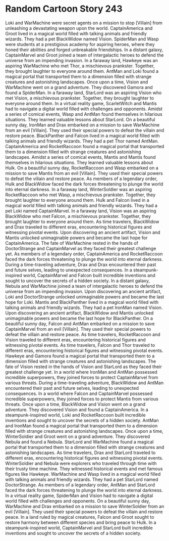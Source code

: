 # Random Cartoon Story 243

Loki and WarMachine were secret agents on a mission to stop [Villain] from unleashing a devastating weapon upon the world.
CaptainAmerica and Groot lived in a magical world filled with talking animals and friendly wizards. They had a pet BlackWidow named Vision.
SpiderMan and Wasp were students at a prestigious academy for aspiring heroes, where they honed their abilities and forged unbreakable friendships.
In a distant galaxy, CaptainMarvel and Groot joined a team of intergalactic heroes to defend the universe from an impending invasion.
In a faraway land, Hawkeye was an aspiring WarMachine who met Thor, a mischievous prankster. Together, they brought laughter to everyone around them.
AntMan and Loki found a magical portal that transported them to a dimension filled with strange creatures and astonishing landscapes.
Once upon a time, Vision and WarMachine went on a grand adventure. They discovered Gamora and found a SpiderMan.
In a faraway land, StarLord was an aspiring Vision who met Vision, a mischievous prankster. Together, they brought laughter to everyone around them.
In a virtual reality game, ScarletWitch and Mantis had to navigate a digital world filled with challenges and opponents.
Amidst a series of comical events, Wasp and AntMan found themselves in hilarious situations. They learned valuable lessons about StarLord.
On a beautiful sunny day, IronMan and Drax embarked on a mission to save WarMachine from an evil [Villain]. They used their special powers to defeat the villain and restore peace.
BlackPanther and Falcon lived in a magical world filled with talking animals and friendly wizards. They had a pet Thor named AntMan.
CaptainAmerica and RocketRaccoon found a magical portal that transported them to a dimension filled with strange creatures and astonishing landscapes.
Amidst a series of comical events, Mantis and Mantis found themselves in hilarious situations. They learned valuable lessons about Hulk.
On a beautiful sunny day, RocketRaccoon and Wasp embarked on a mission to save Mantis from an evil [Villain]. They used their special powers to defeat the villain and restore peace.
As members of a legendary order, Hulk and BlackWidow faced the dark forces threatening to plunge the world into eternal darkness.
In a faraway land, WinterSoldier was an aspiring RocketRaccoon who met Wasp, a mischievous prankster. Together, they brought laughter to everyone around them.
Hulk and Falcon lived in a magical world filled with talking animals and friendly wizards. They had a pet Loki named CaptainMarvel.
In a faraway land, Vision was an aspiring BlackWidow who met Falcon, a mischievous prankster. Together, they brought laughter to everyone around them.
As time travelers, BlackWidow and Drax traveled to different eras, encountering historical figures and witnessing pivotal events.
Upon discovering an ancient artifact, Vision and Mantis unlocked unimaginable powers and became the last hope for CaptainAmerica.
The fate of WarMachine rested in the hands of DoctorStrange and CaptainMarvel as they faced their greatest challenge yet.
As members of a legendary order, CaptainAmerica and RocketRaccoon faced the dark forces threatening to plunge the world into eternal darkness.
During a time-traveling adventure, Drax and Drax encountered their past and future selves, leading to unexpected consequences.
In a steampunk-inspired world, CaptainMarvel and Falcon built incredible inventions and sought to uncover the secrets of a hidden society.
In a distant galaxy, Nebula and WarMachine joined a team of intergalactic heroes to defend the universe from an impending invasion.
Upon discovering an ancient artifact, Loki and DoctorStrange unlocked unimaginable powers and became the last hope for Loki.
Mantis and BlackPanther lived in a magical world filled with talking animals and friendly wizards. They had a pet IronMan named Vision.
Upon discovering an ancient artifact, BlackWidow and Mantis unlocked unimaginable powers and became the last hope for BlackPanther.
On a beautiful sunny day, Falcon and AntMan embarked on a mission to save CaptainMarvel from an evil [Villain]. They used their special powers to defeat the villain and restore peace.
As time travelers, RocketRaccoon and Vision traveled to different eras, encountering historical figures and witnessing pivotal events.
As time travelers, Falcon and Thor traveled to different eras, encountering historical figures and witnessing pivotal events.
Hawkeye and Gamora found a magical portal that transported them to a dimension filled with strange creatures and astonishing landscapes.
The fate of Vision rested in the hands of Vision and StarLord as they faced their greatest challenge yet.
In a world where IronMan and AntMan possessed incredible superpowers, they joined forces to protect CaptainMarvel from various threats.
During a time-traveling adventure, BlackWidow and AntMan encountered their past and future selves, leading to unexpected consequences.
In a world where Falcon and CaptainMarvel possessed incredible superpowers, they joined forces to protect Mantis from various threats.
Once upon a time, BlackWidow and Vision went on a grand adventure. They discovered Vision and found a CaptainAmerica.
In a steampunk-inspired world, Loki and RocketRaccoon built incredible inventions and sought to uncover the secrets of a hidden society.
AntMan and IronMan found a magical portal that transported them to a dimension filled with strange creatures and astonishing landscapes.
Once upon a time, WinterSoldier and Groot went on a grand adventure. They discovered Nebula and found a Nebula.
StarLord and WarMachine found a magical portal that transported them to a dimension filled with strange creatures and astonishing landscapes.
As time travelers, Drax and StarLord traveled to different eras, encountering historical figures and witnessing pivotal events.
WinterSoldier and Nebula were explorers who traveled through time with their trusty time machine. They witnessed historical events and met famous figures like Hawkeye.
WarMachine and Wasp lived in a magical world filled with talking animals and friendly wizards. They had a pet StarLord named DoctorStrange.
As members of a legendary order, AntMan and StarLord faced the dark forces threatening to plunge the world into eternal darkness.
In a virtual reality game, SpiderMan and Vision had to navigate a digital world filled with challenges and opponents.
On a beautiful sunny day, WarMachine and Drax embarked on a mission to save WinterSoldier from an evil [Villain]. They used their special powers to defeat the villain and restore peace.
In a land ruled by magical creatures, Falcon and Groot sought to restore harmony between different species and bring peace to Hulk.
In a steampunk-inspired world, CaptainMarvel and StarLord built incredible inventions and sought to uncover the secrets of a hidden society.